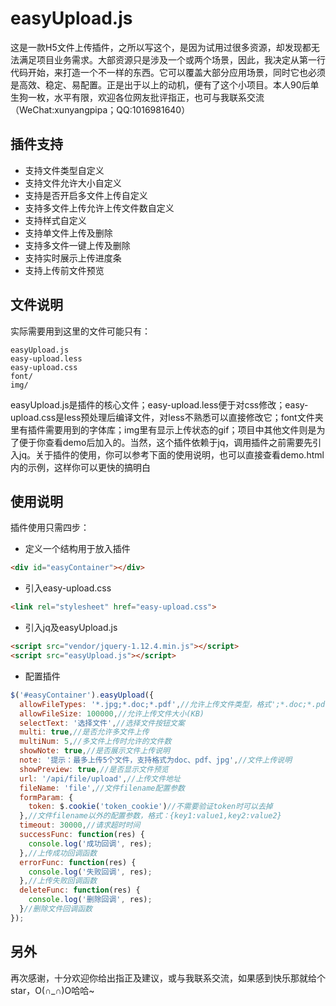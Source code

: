 # easyUpload.js
这是一款H5文件上传插件，之所以写这个，是因为试用过很多资源，却发现都无法满足项目业务需求。大部资源只是涉及一个或两个场景，因此，我决定从第一行代码开始，来打造一个不一样的东西。它可以覆盖大部分应用场景，同时它也必须是高效、稳定、易配置。正是出于以上的动机，便有了这个小项目。本人90后单生狗一枚，水平有限，欢迎各位网友批评指正，也可与我联系交流（WeChat:xunyangpipa；QQ:1016981640）

## 插件支持
- 支持文件类型自定义
- 支持文件允许大小自定义
- 支持是否开启多文件上传自定义
- 支持多文件上传允许上传文件数自定义
- 支持样式自定义
- 支持单文件上传及删除
- 支持多文件一键上传及删除
- 支持实时展示上传进度条
- 支持上传前文件预览

## 文件说明
实际需要用到这里的文件可能只有：

```text
easyUpload.js
easy-upload.less
easy-upload.css
font/
img/
```
easyUpload.js是插件的核心文件；easy-upload.less便于对css修改；easy-upload.css是less预处理后编译文件，对less不熟悉可以直接修改它；font文件夹里有插件需要用到的字体库；img里有显示上传状态的gif；项目中其他文件则是为了便于你查看demo后加入的。当然，这个插件依赖于jq，调用插件之前需要先引入jq。关于插件的使用，你可以参考下面的使用说明，也可以直接查看demo.html内的示例，这样你可以更快的搞明白

## 使用说明
插件使用只需四步：

- 定义一个结构用于放入插件
```html
<div id="easyContainer"></div>
```

- 引入easy-upload.css
```html
<link rel="stylesheet" href="easy-upload.css">
```

- 引入jq及easyUpload.js
```html
<script src="vendor/jquery-1.12.4.min.js"></script>
<script src="easyUpload.js"></script>
```

- 配置插件
```javascript
$('#easyContainer').easyUpload({
  allowFileTypes: '*.jpg;*.doc;*.pdf',//允许上传文件类型，格式';*.doc;*.pdf'
  allowFileSize: 100000,//允许上传文件大小(KB)
  selectText: '选择文件',//选择文件按钮文案
  multi: true,//是否允许多文件上传
  multiNum: 5,//多文件上传时允许的文件数
  showNote: true,//是否展示文件上传说明
  note: '提示：最多上传5个文件，支持格式为doc、pdf、jpg',//文件上传说明
  showPreview: true,//是否显示文件预览
  url: '/api/file/upload',//上传文件地址
  fileName: 'file',//文件filename配置参数
  formParam: {
    token: $.cookie('token_cookie')//不需要验证token时可以去掉
  },//文件filename以外的配置参数，格式：{key1:value1,key2:value2}
  timeout: 30000,//请求超时时间
  successFunc: function(res) {
    console.log('成功回调', res);
  },//上传成功回调函数
  errorFunc: function(res) {
    console.log('失败回调', res);
  },//上传失败回调函数
  deleteFunc: function(res) {
    console.log('删除回调', res);
  }//删除文件回调函数
});
```

## 另外
再次感谢，十分欢迎你给出指正及建议，或与我联系交流，如果感到快乐那就给个star，O(∩_∩)O哈哈~